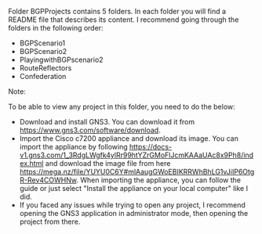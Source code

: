  Folder BGPProjects contains 5 folders. In each folder you will find a README file that describes its content. I recommend going through the folders in the following order:

- BGPScenario1
- BGPScenario2
- PlayingwithBGPscenario2
- RouteReflectors
- Confederation

Note:

To be able to view any project in this folder, you need to do the below:

- Download and install GNS3. You can download it from https://www.gns3.com/software/download. 
- Import the Cisco c7200 appliance and download its image. You can import the appliance by following https://docs-v1.gns3.com/1_3RdgLWgfk4ylRr99htYZrGMoFlJcmKAAaUAc8x9Ph8/index.html and download the image file from here https://mega.nz/file/YUYU0C6Y#mlAaugGWoEBIKRRWhBhLG1vJiIP6OtgR-Rev4COWHNw. When importing the appliance, you can follow the guide or just select "Install the appliance on your local computer" like I did.
- If you faced any issues while trying to open any project, I recommend opening the GNS3 application in administrator mode, then opening the project from there. 
